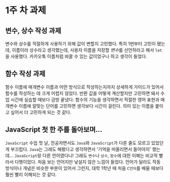 # 1주 차 과제

## 변수, 상수 작성 과제

변수와 상수를 적절하게 사용하기 위해 값이 변할지 고민했다. 특히 1번부터 고민이 됐는데, 이름이라 상수라고 생각했는데, 사용자 이름을 저장할 *변수*를 선언하라고 해서 `let`을 사용했다. 카카오톡 이름처럼 바꿀 수 있는 값이었구나 하고 생각이 들었다.

## 함수 작성 과제

함수 이름에 매개변수 이름과 어떤 방식으로 작성하는지까지 상세하게 가이드가 있어서 함수를 작성하는 데 크게 어렵지 않았다. 반환 값을 어떻게 계산할지만 고민하면 돼서 수업 시간에 실습할 때보다 금방 끝냈다. 함수의 기능을 생각하면서 적절한 영어 표현과 매개변수 이름에 알맞는 단어를 고민하면 생각보다 시간이 걸린다. 의미 있는 이름을 붙이고 싶어서 더 고민하게 되는 것 같다.

## JavaScript 첫 한 주를 돌아보며...

`JavaScript` 수업 첫 날, 전공자면서도 `Java`와 `JavaScript`가 다른 줄도 모르고 있었던 게 부끄럽다. `Java`는 그래도 해봤다고 생각하면서 '기억을 떠올리면서 들어야지' 했는데... `JavaScript`랑 다른 언어였다니! 그래도 `변수`나 `상수`, `함수`에 대한 이해는 비교적 빨라서 다행이었다. 처음 보는 언어지만 낯설지 않은 느낌이 들었다. 언어가 달라도 작동 방식이나 개념은 비슷한 부분이 있어서 그런지, 대학 1학년 때 처음 `C언어`를 배울 때보다 훨씬 빨리 이해되는 것 같다.